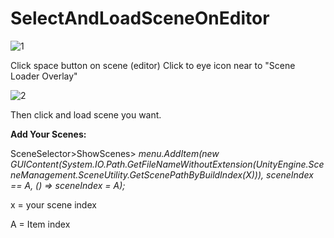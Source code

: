 # SelectAndLoadSceneOnEditor

![1](https://user-images.githubusercontent.com/69899473/210763962-91d0fa23-b29b-4d8e-8d29-4855dc275a4c.png)

Click space button on scene (editor)
Click to eye icon near to "Scene Loader Overlay"

![2](https://user-images.githubusercontent.com/69899473/210764439-1fc3ce87-3457-4e3d-bcb2-cd99aeb94403.png)

Then click and load scene you want.




**Add Your Scenes:**

SceneSelector>ShowScenes>
*menu.AddItem(new GUIContent(System.IO.Path.GetFileNameWithoutExtension(UnityEngine.SceneManagement.SceneUtility.GetScenePathByBuildIndex(X))), sceneIndex == A, () => sceneIndex = A);*

x = your scene index

A = Item index
